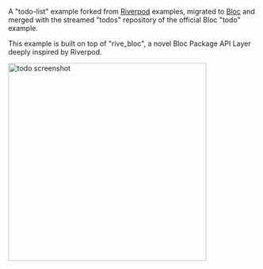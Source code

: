 A "todo-list" example forked from [Riverpod] examples, migrated to [Bloc] and merged with the streamed "todos" repository of the official Bloc "todo" example.

This example is built on top of "rive_bloc", a novel Bloc Package API Layer deeply inspired by Riverpod.

<img alt="todo screenshot" src="https://github.com/rrousselGit/riverpod/blob/master/examples/todos/todo_screenshot.jpg?raw=true" width="400px">

[riverpod]: https://github.com/rrousselGit/riverpod
[bloc]: https://bloclibrary.dev/
